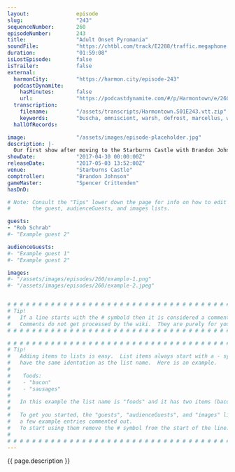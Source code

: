 ```yaml
---
layout:               episode
slug:                 "243"
sequenceNumber:       260
episodeNumber:        243
title:                "Adult Onset Pyromania"
soundFile:            "https://chtbl.com/track/E2288/traffic.megaphone.fm/STA3847603239.mp3?updated=1596758479"
duration:             "01:59:08"
isLostEpisode:        false
isTrailer:            false
external:
  harmonCity:         "https://harmon.city/episode-243"
  podcastDynamite:
    hasMinutes:       false
    url:              "https://podcastdynamite.com/#/p/Harmontown/e/260/243"
  transcription:
    filename:         "/assets/transcripts/Harmontown.S01E243.vtt.zip"
    keywords:         "buscha, omniscient, warsh, defrost, marcellus, wither, communicative, handmaids, hostel, sasha, anthology, self-deprecation, gimme, jefferson's, joss, redstone, cutter, microwaves, whedon, boogers, vaudeville, freddy, amc, sneakers, boucher"
  hallOfRecords:      

image:                "/assets/images/episode-placeholder.jpg"
description: |-
  Our first show after moving to the Starburns Castle with Brandon Johnson as the guest comptroller! Dan finds a giant surprise gift on stage then shows off his latest Minecraft creations then we hear the history of America as a rap.
showDate:             "2017-04-30 00:00:00Z"
releaseDate:          "2017-05-03 13:52:00Z"
venue:                "Starburns Castle"
comptroller:          "Brandon Johnson"
gameMaster:           "Spencer Crittenden"
hasDnD:               

# Note: Consult the "Tips" lower down the page for info on how to edit
#       the guest, audienceGuests, and images lists.

guests:
- "Rob Schrab"
#- "Example guest 2"

audienceGuests:
#- "Example guest 1"
#- "Example guest 2"

images:
#- "/assets/images/episodes/260/example-1.png"
#- "/assets/images/episodes/260/example-2.jpeg"


# # # # # # # # # # # # # # # # # # # # # # # # # # # # # # # # # # # # # # # # # # # # #
# Tip!
#   If a line starts with the # symbold then it is considered a comment.
#   Comments do not get processed by the wiki.  They are purely for your information.
# # # # # # # # # # # # # # # # # # # # # # # # # # # # # # # # # # # # # # # # # # # # #

# # # # # # # # # # # # # # # # # # # # # # # # # # # # # # # # # # # # # # # # # # # # #
# Tip!
#   Adding items to lists is easy.  List items always start with a - symbol and have
#   have the same identation as the list name.  Here is an example.
#
#    foods:
#    - "bacon"
#    - "sausages"
#
#   In this example the list name is "foods" and it has two items (bacon, and sausages).
#
#   To get you started, the "guests", "audienceGuests", and "images" lists below have
#   a few example entries commented out.
#   To start using them remove the # symbol from the start of the line.
#
# # # # # # # # # # # # # # # # # # # # # # # # # # # # # # # # # # # # # # # # # # # # #
---
```


<!-- The episode description will be rendered here -->
{{ page.description }}

<!-- Add your content BELOW here -->
<!-- vvvvvvvvvvvvvvvvvvvvvvvvvvv -->




<!-- ^^^^^^^^^^^^^^^^^^^^^^^^^^^ -->
<!-- Add your content ABOVE here -->

<!-- The episode gallery will be rendered here -->